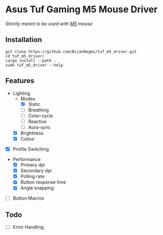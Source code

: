 # Asus Tuf Gaming M5 Mouse Driver
*Strictly meant to be used with [M5](https://www.asus.com/accessories/mice-and-mouse-pads/tuf-gaming/tuf-gaming-m5/) mouse*

## Installation
```shell
git clone https://github.com/BijanRegmi/tuf_m5_driver.git
cd tuf_m5_driver/
cargo install --path .
sudo tuf_m5_driver --help
```

## Features
- Lighting
    - Modes
        - [x] Static
        - [ ] Breathing
        - [ ] Color-cycle 
        - [ ] Reactive
        - [ ] Aura-sync
    - [x] Brightness
    - [x] Colour
- [x] Profile Switching
- Performance
    - [x] Primary dpi
    - [x] Secondary dpi
    - [x] Polling rate
    - [x] Button response time
    - [x] Angle snapping
- [ ] Button Macros

## Todo
- [ ] Error Handling
